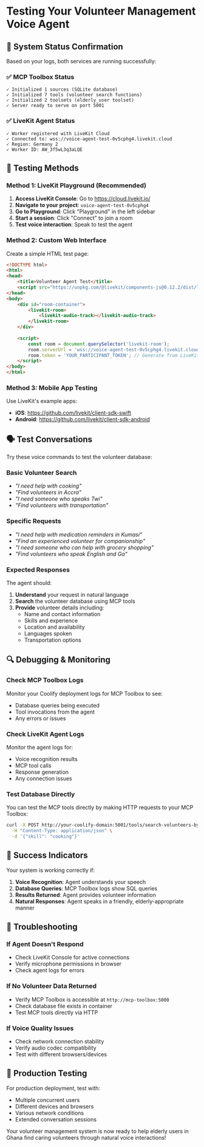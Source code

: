 # Testing Your Volunteer Management Voice Agent

## 🎯 System Status Confirmation

Based on your logs, both services are running successfully:

### ✅ MCP Toolbox Status
```
✓ Initialized 1 sources (SQLite database)
✓ Initialized 7 tools (volunteer search functions)  
✓ Initialized 2 toolsets (elderly_user toolset)
✓ Server ready to serve on port 5001
```

### ✅ LiveKit Agent Status
```
✓ Worker registered with LiveKit Cloud
✓ Connected to: wss://voice-agent-test-0v5cphg4.livekit.cloud
✓ Region: Germany 2
✓ Worker ID: AW_3f5wL3q3aLQE
```

## 🧪 Testing Methods

### Method 1: LiveKit Playground (Recommended)
1. **Access LiveKit Console**: Go to https://cloud.livekit.io/
2. **Navigate to your project**: `voice-agent-test-0v5cphg4`
3. **Go to Playground**: Click "Playground" in the left sidebar
4. **Start a session**: Click "Connect" to join a room
5. **Test voice interaction**: Speak to test the agent

### Method 2: Custom Web Interface
Create a simple HTML test page:

```html
<!DOCTYPE html>
<html>
<head>
    <title>Volunteer Agent Test</title>
    <script src="https://unpkg.com/@livekit/components-js@0.12.2/dist/livekit-components.umd.js"></script>
</head>
<body>
    <div id="room-container">
        <livekit-room>
            <livekit-audio-track></livekit-audio-track>
        </livekit-room>
    </div>
    
    <script>
        const room = document.querySelector('livekit-room');
        room.serverUrl = 'wss://voice-agent-test-0v5cphg4.livekit.cloud';
        room.token = 'YOUR_PARTICIPANT_TOKEN'; // Generate from LiveKit Console
    </script>
</body>
</html>
```

### Method 3: Mobile App Testing
Use LiveKit's example apps:
- **iOS**: https://github.com/livekit/client-sdk-swift
- **Android**: https://github.com/livekit/client-sdk-android

## 🗣️ Test Conversations

Try these voice commands to test the volunteer database:

### Basic Volunteer Search
- *"I need help with cooking"*
- *"Find volunteers in Accra"*
- *"I need someone who speaks Twi"*
- *"Find volunteers with transportation"*

### Specific Requests
- *"I need help with medication reminders in Kumasi"*
- *"Find an experienced volunteer for companionship"*
- *"I need someone who can help with grocery shopping"*
- *"Find volunteers who speak English and Ga"*

### Expected Responses
The agent should:
1. **Understand** your request in natural language
2. **Search** the volunteer database using MCP tools
3. **Provide** volunteer details including:
   - Name and contact information
   - Skills and experience
   - Location and availability
   - Languages spoken
   - Transportation options

## 🔍 Debugging & Monitoring

### Check MCP Toolbox Logs
Monitor your Coolify deployment logs for MCP Toolbox to see:
- Database queries being executed
- Tool invocations from the agent
- Any errors or issues

### Check LiveKit Agent Logs
Monitor the agent logs for:
- Voice recognition results
- MCP tool calls
- Response generation
- Any connection issues

### Test Database Directly
You can test the MCP tools directly by making HTTP requests to your MCP Toolbox:

```bash
curl -X POST http://your-coolify-domain:5001/tools/search-volunteers-by-skills \
  -H "Content-Type: application/json" \
  -d '{"skill": "cooking"}'
```

## 🎯 Success Indicators

Your system is working correctly if:

1. **Voice Recognition**: Agent understands your speech
2. **Database Queries**: MCP Toolbox logs show SQL queries
3. **Results Returned**: Agent provides volunteer information
4. **Natural Responses**: Agent speaks in a friendly, elderly-appropriate manner

## 🚨 Troubleshooting

### If Agent Doesn't Respond
- Check LiveKit Console for active connections
- Verify microphone permissions in browser
- Check agent logs for errors

### If No Volunteer Data Returned
- Verify MCP Toolbox is accessible at `http://mcp-toolbox:5000`
- Check database file exists in container
- Test MCP tools directly via HTTP

### If Voice Quality Issues
- Check network connection stability
- Verify audio codec compatibility
- Test with different browsers/devices

## 📱 Production Testing

For production deployment, test with:
- Multiple concurrent users
- Different devices and browsers
- Various network conditions
- Extended conversation sessions

Your volunteer management system is now ready to help elderly users in Ghana find caring volunteers through natural voice interactions!